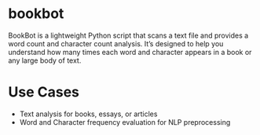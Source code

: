 # bookbot

BookBot is a lightweight Python script that scans a text file and provides a word count and character count analysis. It’s designed to help you understand how many times each word and character appears in a book or any large body of text.


# Use Cases

- Text analysis for books, essays, or articles
- Word and Character frequency evaluation for NLP preprocessing
